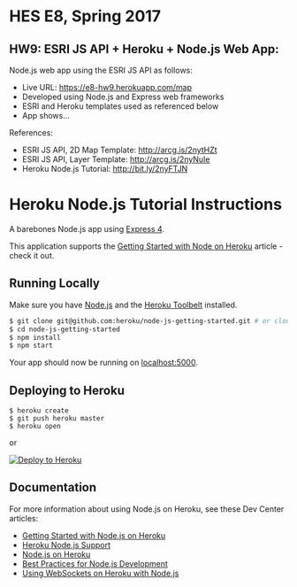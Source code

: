 # HES E8, Spring 2017

## HW9: ESRI JS API + Heroku + Node.js Web App:

Node.js web app using the ESRI JS API as follows:

* Live URL: https://e8-hw9.herokuapp.com/map
* Developed using Node.js and Express web frameworks
* ESRI and Heroku templates used as referenced below
* App shows...

References:
* ESRI JS API, 2D Map Template: http://arcg.is/2nytHZt
* ESRI JS API, Layer Template: http://arcg.is/2nyNuIe
* Heroku Node.js Tutorial: http://bit.ly/2nyFTJN

# Heroku Node.js Tutorial Instructions

A barebones Node.js app using [Express 4](http://expressjs.com/).

This application supports the [Getting Started with Node on Heroku](https://devcenter.heroku.com/articles/getting-started-with-nodejs) article - check it out.

## Running Locally

Make sure you have [Node.js](http://nodejs.org/) and the [Heroku Toolbelt](https://toolbelt.heroku.com/) installed.

```sh
$ git clone git@github.com:heroku/node-js-getting-started.git # or clone your own fork
$ cd node-js-getting-started
$ npm install
$ npm start
```

Your app should now be running on [localhost:5000](http://localhost:5000/).

## Deploying to Heroku

```
$ heroku create
$ git push heroku master
$ heroku open
```
or

[![Deploy to Heroku](https://www.herokucdn.com/deploy/button.png)](https://heroku.com/deploy)

## Documentation

For more information about using Node.js on Heroku, see these Dev Center articles:

- [Getting Started with Node.js on Heroku](https://devcenter.heroku.com/articles/getting-started-with-nodejs)
- [Heroku Node.js Support](https://devcenter.heroku.com/articles/nodejs-support)
- [Node.js on Heroku](https://devcenter.heroku.com/categories/nodejs)
- [Best Practices for Node.js Development](https://devcenter.heroku.com/articles/node-best-practices)
- [Using WebSockets on Heroku with Node.js](https://devcenter.heroku.com/articles/node-websockets)
